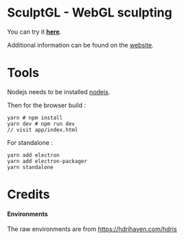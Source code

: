 SculptGL - WebGL sculpting
==========================

You can try it [**here**](http://stephaneginier.com/sculptgl).

Additional information can be found on the [website](http://stephaneginier.com/).

Tools
=====

Nodejs needs to be installed [nodejs](http://nodejs.org/).

Then for the browser build :
```
yarn # npm install
yarn dev # npm run dev
// visit app/index.html
```

For standalone :
```
yarn add electron
yarn add electron-packager
yarn standalone
```

Credits
=======

#### Environments

The raw environments are from https://hdrihaven.com/hdris
